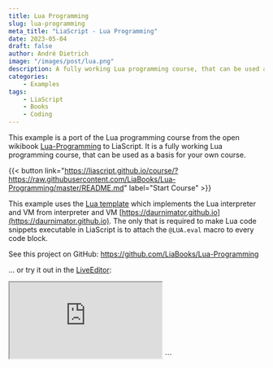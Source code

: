 ```yaml
---
title: Lua Programming
slug: lua-programming
meta_title: "LiaScript - Lua Programming"
date: 2023-05-04
draft: false
author: André Dietrich
image: "/images/post/lua.png"
description: A fully working Lua programming course, that can be used as a basis for your own course.
categories:
    - Examples
tags: 
    - LiaScript
    - Books
    - Coding
---
```


This example is a port of the Lua programming course from the open wikibook [Lua-Programming](https://en.wikibooks.org/wiki/Lua_Programming) to LiaScript. It is a fully working Lua programming course, that can be used as a basis for your own course.

{{< button link="https://liascript.github.io/course/?https://raw.githubusercontent.com/LiaBooks/Lua-Programming/master/README.md" label="Start Course" >}}

This example uses the [Lua template](https://github.com/liaTemplates/Lua) which implements the Lua interpreter and VM from interpreter and VM [https://daurnimator.github.io](https://daurnimator.github.io). The only that is required to make Lua code snippets executable in LiaScript is to attach the `@LUA.eval` macro to every code block.

See this project on GitHub: https://github.com/LiaBooks/Lua-Programming

... or try it out in the [LiveEditor](https://liascript.github.io/LiveEditor/?/show/file/https://raw.githubusercontent.com/LiaBooks/Lua-Programming/master/README.md):

<iframe class="liveeditor" src="https://liascript.github.io/LiveEditor/?/show/file/https://raw.githubusercontent.com/LiaBooks/Lua-Programming/master/README.md"></iframe>
```
